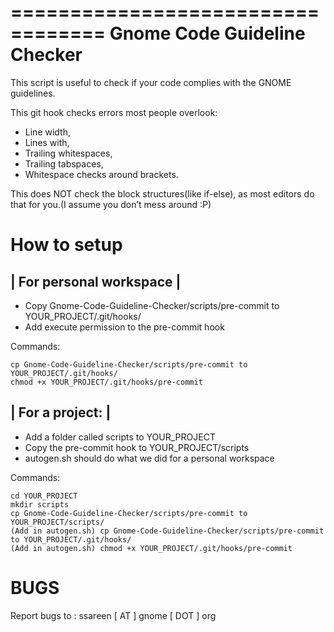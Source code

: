 ==================================
  Gnome Code Guideline Checker 
==================================

This script is useful to check if your code complies with the GNOME guidelines.

This git hook checks errors most people overlook:
- Line width,
- Lines with,
- Trailing whitespaces,
- Trailing tabspaces,
- Whitespace checks around brackets.

This does NOT check the block structures(like if-else),
as most editors do that for you.(I assume you don’t mess around :P)

  How to setup
================
| For personal workspace |
--------------------------
- Copy Gnome-Code-Guideline-Checker/scripts/pre-commit to YOUR_PROJECT/.git/hooks/
- Add execute permission to the pre-commit hook

Commands:
```
cp Gnome-Code-Guideline-Checker/scripts/pre-commit to YOUR_PROJECT/.git/hooks/
chmod +x YOUR_PROJECT/.git/hooks/pre-commit
```

| For a project: |
------------------
* Add a folder called scripts to YOUR_PROJECT
* Copy the pre-commit hook to YOUR_PROJECT/scripts
* autogen.sh should do what we did for a personal workspace

Commands:
```
cd YOUR_PROJECT
mkdir scripts
cp Gnome-Code-Guideline-Checker/scripts/pre-commit to YOUR_PROJECT/scripts/
(Add in autogen.sh) cp Gnome-Code-Guideline-Checker/scripts/pre-commit to YOUR_PROJECT/.git/hooks/
(Add in autogen.sh) chmod +x YOUR_PROJECT/.git/hooks/pre-commit
```


  BUGS
========
Report bugs to : ssareen [ AT ] gnome [ DOT ] org
